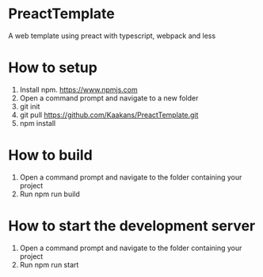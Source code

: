 # PreactTemplate
A web template using preact with typescript, webpack and less

# How to setup
  1. Install npm. https://www.npmjs.com
  2. Open a command prompt and navigate to a new folder
  3. git init
  4. git pull https://github.com/Kaakans/PreactTemplate.git
  5. npm install
    
# How to build
  1. Open a command prompt and navigate to the folder containing your project
  2. Run npm run build
  
# How to start the development server
  1. Open a command prompt and navigate to the folder containing your project
  2. Run npm run start
